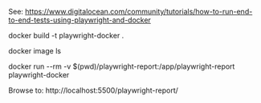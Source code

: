 See: https://www.digitalocean.com/community/tutorials/how-to-run-end-to-end-tests-using-playwright-and-docker

docker build -t playwright-docker .

docker image ls

docker run --rm -v $(pwd)/playwright-report:/app/playwright-report playwright-docker

Browse to: http://localhost:5500/playwright-report/